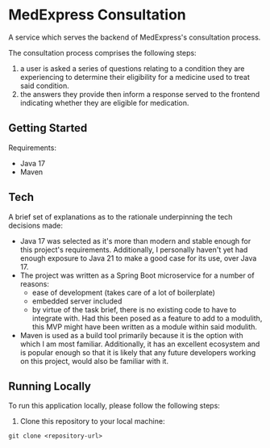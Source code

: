 # MedExpress Consultation

A service which serves the backend of MedExpress's consultation process.

The consultation process comprises the following steps:
1. a user is asked a series of questions relating to a condition they are experiencing to determine their eligibility for a medicine used to treat said condition.
2. the answers they provide then inform a response served to the frontend indicating whether they are eligible for medication.

## Getting Started

Requirements:
* Java 17
* Maven

## Tech

A brief set of explanations as to the rationale underpinning the tech decisions made:

- Java 17 was selected as it's more than modern and stable enough for this project's requirements. Additionally, I personally haven't yet had enough exposure to Java 21 to make a good case for its use, over Java 17.
- The project was written as a Spring Boot microservice for a number of reasons:
  - ease of development (takes care of a lot of boilerplate)
  - embedded server included
  - by virtue of the task brief, there is no existing code to have to integrate with. Had this been posed as a feature to add to a modulith, this MVP might have been written as a module within said modulith.
- Maven is used as a build tool primarily because it is the option with which I am most familiar. Additionally, it has an excellent ecosystem and is popular enough so that it is likely that any future developers working on this project, would also be familiar with it. 
## Running Locally

To run this application locally, please follow the following steps:

1. Clone this repository to your local machine:
```
git clone <repository-url>
```


